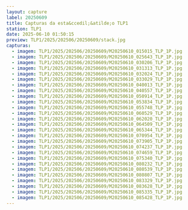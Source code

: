 ```yaml
---
layout: capture
label: 20250609
title: Capturas da esta&ccedil;&atilde;o TLP1
station: TLP1
date: 2025-06-10 01:50:15
preview: TLP1/2025/202506/20250609/stack.jpg
capturas:
  - imagem: TLP1/2025/202506/20250609/M20250610_015015_TLP_1P.jpg
  - imagem: TLP1/2025/202506/20250609/M20250610_025643_TLP_1P.jpg
  - imagem: TLP1/2025/202506/20250609/M20250610_030206_TLP_1P.jpg
  - imagem: TLP1/2025/202506/20250609/M20250610_031313_TLP_1P.jpg
  - imagem: TLP1/2025/202506/20250609/M20250610_032024_TLP_1P.jpg
  - imagem: TLP1/2025/202506/20250609/M20250610_033029_TLP_1P.jpg
  - imagem: TLP1/2025/202506/20250609/M20250610_040013_TLP_1P.jpg
  - imagem: TLP1/2025/202506/20250609/M20250610_040557_TLP_1P.jpg
  - imagem: TLP1/2025/202506/20250609/M20250610_050914_TLP_1P.jpg
  - imagem: TLP1/2025/202506/20250609/M20250610_053834_TLP_1P.jpg
  - imagem: TLP1/2025/202506/20250609/M20250610_055748_TLP_1P.jpg
  - imagem: TLP1/2025/202506/20250609/M20250610_060529_TLP_1P.jpg
  - imagem: TLP1/2025/202506/20250609/M20250610_062020_TLP_1P.jpg
  - imagem: TLP1/2025/202506/20250609/M20250610_064509_TLP_1P.jpg
  - imagem: TLP1/2025/202506/20250609/M20250610_065344_TLP_1P.jpg
  - imagem: TLP1/2025/202506/20250609/M20250610_070954_TLP_1P.jpg
  - imagem: TLP1/2025/202506/20250609/M20250610_073905_TLP_1P.jpg
  - imagem: TLP1/2025/202506/20250609/M20250610_074237_TLP_1P.jpg
  - imagem: TLP1/2025/202506/20250609/M20250610_074659_TLP_1P.jpg
  - imagem: TLP1/2025/202506/20250609/M20250610_075340_TLP_1P.jpg
  - imagem: TLP1/2025/202506/20250609/M20250610_080232_TLP_1P.jpg
  - imagem: TLP1/2025/202506/20250609/M20250610_080539_TLP_1P.jpg
  - imagem: TLP1/2025/202506/20250609/M20250610_080807_TLP_1P.jpg
  - imagem: TLP1/2025/202506/20250609/M20250610_083329_TLP_1P.jpg
  - imagem: TLP1/2025/202506/20250609/M20250610_083628_TLP_1P.jpg
  - imagem: TLP1/2025/202506/20250609/M20250610_085335_TLP_1P.jpg
  - imagem: TLP1/2025/202506/20250609/M20250610_085428_TLP_1P.jpg
---
```

